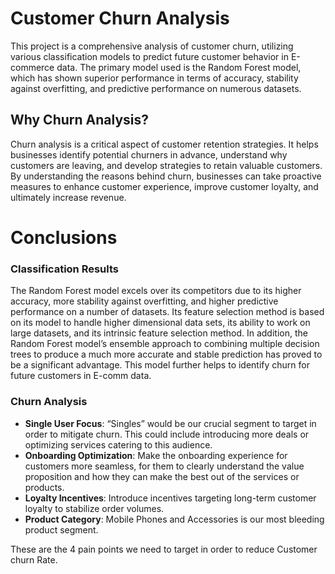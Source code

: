 # Customer Churn Analysis
This project is a comprehensive analysis of customer churn, utilizing various classification models to predict future customer behavior in E-commerce data. The primary model used is the Random Forest model, which has shown superior performance in terms of accuracy, stability against overfitting, and predictive performance on numerous datasets.

## Why Churn Analysis?
Churn analysis is a critical aspect of customer retention strategies. It helps businesses identify potential churners in advance, understand why customers are leaving, and develop strategies to retain valuable customers. By understanding the reasons behind churn, businesses can take proactive measures to enhance customer experience, improve customer loyalty, and ultimately increase revenue.

# Conclusions
### Classification Results
The Random Forest model excels over its competitors due to its higher accuracy, more stability against overfitting, and higher predictive performance on a number of datasets. Its feature selection method is based on its model to handle higher dimensional data sets, its ability to work on large datasets, and its intrinsic feature selection method. In addition, the Random Forest model’s ensemble approach to combining multiple decision trees to produce a much more accurate and stable prediction has proved to be a significant advantage. This model further helps to identify churn for future customers in E-comm data.

### Churn Analysis
- **Single User Focus**: “Singles” would be our crucial segment to target in order to mitigate churn. This could include introducing more deals or optimizing services catering to this audience.
- **Onboarding Optimization**: Make the onboarding experience for customers more seamless, for them to clearly understand the value proposition and how they can make the best out of the services or products.
- **Loyalty Incentives**: Introduce incentives targeting long-term customer loyalty to stabilize order volumes.
- **Product Category**: Mobile Phones and Accessories is our most bleeding product segment.

These are the 4 pain points we need to target in order to reduce Customer churn Rate.
